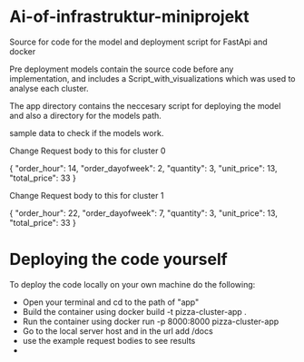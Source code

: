# Ai-of-infrastruktur-miniprojekt
Source for code for the model and deployment script for FastApi and docker


Pre deployment models contain the source code before any implementation, and includes a Script_with_visualizations which was used to analyse each cluster. 

The app directory contains the neccesary script for deploying the model and also a directory for the models path. 

sample data to check if the models work. 

Change Request body to this for cluster 0 

{
  "order_hour": 14,
  "order_dayofweek": 2,
  "quantity": 3,
  "unit_price": 13,
  "total_price": 33
}

Change Request body to this for cluster 1 

{
  "order_hour": 22,
  "order_dayofweek": 7,
  "quantity": 3,
  "unit_price": 13,
  "total_price": 33
}


# Deploying the code yourself

To deploy the code locally on your own machine do the following:

- Open your terminal and cd to the path of "app"
- Build the container using docker build -t pizza-cluster-app .
- Run the container using docker run -p 8000:8000 pizza-cluster-app
- Go to the local server host and in the url add /docs
- use the example request bodies to see results
- 
